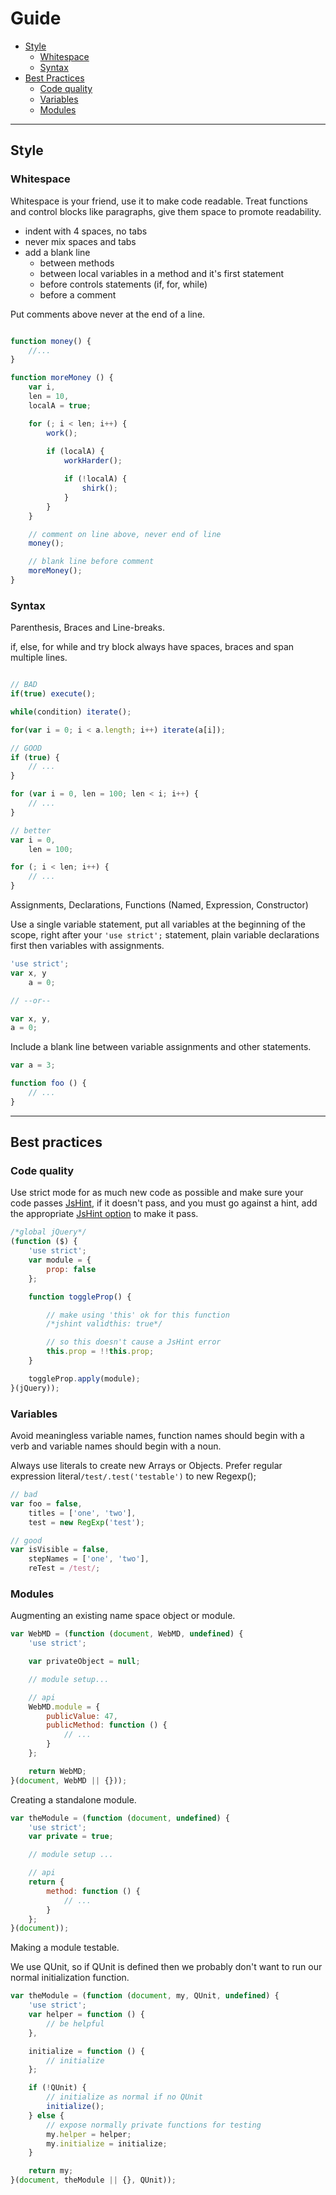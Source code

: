 # Guide

* [Style](#style)
    * [Whitespace](#whitespace)
    * [Syntax](#syntax)
* [Best Practices](#best-practices)
    * [Code quality](#code-quality)
    * [Variables](#variables)
    * [Modules](#modules)

---

## Style

### Whitespace

Whitespace is your friend, use it to make code readable. Treat functions and control blocks like paragraphs, give them space to promote readability.

* indent with 4 spaces, no tabs
* never mix spaces and tabs
* add a blank line
    * between methods
    * between local variables in a method and it's first statement
    * before controls statements (if, for, while)
    * before a comment

Put comments above never at the end of a line.


```javascript

function money() {
    //...
}

function moreMoney () {
    var i,
    len = 10,
    localA = true;

    for (; i < len; i++) {
        work();
        
        if (localA) {
            workHarder();

            if (!localA) {
                shirk();
            }
        }
    }

    // comment on line above, never end of line
    money();

    // blank line before comment
    moreMoney();
}
```

### Syntax

Parenthesis, Braces and Line-breaks.

if, else, for while and try block always have spaces, braces and span multiple lines.

```javascript

// BAD
if(true) execute();

while(condition) iterate();

for(var i = 0; i < a.length; i++) iterate(a[i]);

// GOOD
if (true) {
    // ...
}

for (var i = 0, len = 100; len < i; i++) {
    // ...
}

// better
var i = 0,
    len = 100;

for (; i < len; i++) {
    // ...
}
```

Assignments, Declarations, Functions (Named, Expression, Constructor)

Use a single variable statement, put all variables at the beginning of the scope, right after your `'use strict';` statement, plain variable declarations first then variables with assignments.

```javascript
'use strict';
var x, y
    a = 0;

// --or--

var x, y,
a = 0;

```

Include a blank line between variable assignments and other statements.

```javascript
var a = 3;

function foo () {
    // ...
}
```

---

## Best practices

### Code quality

Use strict mode for as much new code as possible and make sure your code passes [JsHint](http://www.jshint.com/), if it doesn't pass, and you must go against a hint, add the appropriate [JsHint option](#enforcing_options) to make it pass.

```javascript
/*global jQuery*/
(function ($) {
    'use strict';
    var module = {
        prop: false
    };

    function toggleProp() {

        // make using 'this' ok for this function
        /*jshint validthis: true*/

        // so this doesn't cause a JsHint error
        this.prop = !!this.prop;
    }

    toggleProp.apply(module);
}(jQuery));
```

### Variables

Avoid meaningless variable names, function names should begin with a verb and variable names should begin with a noun.

Always use literals to create new Arrays or Objects. Prefer regular expression literal`/test/.test('testable')` to new Regexp();

```javascript
// bad
var foo = false,
    titles = ['one', 'two'],
    test = new RegExp('test');

// good
var isVisible = false,
    stepNames = ['one', 'two'],
    reTest = /test/;
```

### Modules

Augmenting an existing name space object or module.

```javascript
var WebMD = (function (document, WebMD, undefined) {
    'use strict';

    var privateObject = null;

    // module setup...

    // api
    WebMD.module = {
        publicValue: 47,
        publicMethod: function () {
            // ...
        }
    };

    return WebMD;
}(document, WebMD || {}));
```

Creating a standalone module.

```javascript
var theModule = (function (document, undefined) {
    'use strict';
    var private = true;

    // module setup ...

    // api
    return {
        method: function () {
            // ...
        }
    };
}(document));
```

Making a module testable.

We use QUnit, so if QUnit is defined then we probably don't want to run our normal initialization function.

```javascript
var theModule = (function (document, my, QUnit, undefined) {
    'use strict';
    var helper = function () {
        // be helpful
    },

    initialize = function () {
        // initialize
    };

    if (!QUnit) {
        // initialize as normal if no QUnit
        initialize();
    } else {
        // expose normally private functions for testing
        my.helper = helper;
        my.initialize = initialize;
    }

    return my;
}(document, theModule || {}, QUnit));
```
